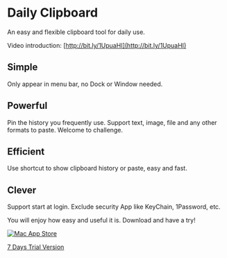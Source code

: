 # Daily Clipboard

An easy and flexible clipboard tool for daily use.

Video introduction: [http://bit.ly/1UpuaHI](http://bit.ly/1UpuaHI)

## Simple

Only appear in menu bar, no Dock or Window needed.
 
## Powerful

Pin the history you frequently use.
Support text, image, file and any other formats to paste. Welcome to challenge.
 
## Efficient

Use shortcut to show clipboard history or paste, easy and fast.
 
## Clever

Support start at login.
Exclude security App like KeyChain, 1Password, etc.
 

You will enjoy how easy and useful it is. Download and have a try!


[![Mac App Store](http://ww4.sinaimg.cn/large/006ghf8igw1f3n1z9i3w3j306y01pt8n.jpg)](http://ex.toolinbox.net/ga/url.html?utm_medium=clip&utm_source=github&id=UA-26569268-10&url=https%3a%2f%2fitunes.apple.com%2fapp%2fid1056935452%3fls%3d1%26mt%3d12)

[7 Days Trial Version](https://github.com/toolinbox/Clipboard/raw/master/release/DailyClipboard_v0.8.0.zip)
